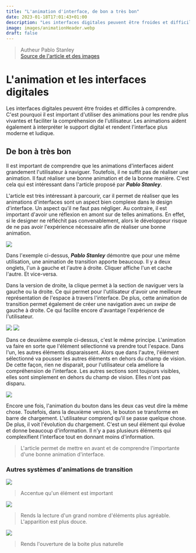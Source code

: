 ```yaml
---
title: "L'animation d'interface, de bon a très bon"
date: 2023-01-18T17:01:43+01:00
description: "Les interfaces digitales peuvent être froides et difficiles à comprendre. C'est pourquoi il est important d'utiliser des animations pour les rendre plus vivantes et faciliter la compréhension de l'utilisateur. Les animations aident également à interpréter le support digital et rendent l'interface plus moderne et ludique."
image: images/animationHeader.webp
draft: false
---
```


> Autheur Pablo Stanley <br> [Source de l'article et des images](https://uxdesign.cc/good-to-great-ui-animation-tips-7850805c12e5)

# L'animation et les interfaces digitales

Les interfaces digitales peuvent être froides et difficiles à comprendre. C'est pourquoi il est important d'utiliser des animations pour les rendre plus vivantes et faciliter la compréhension de l'utilisateur. Les animations aident également à interpréter le support digital et rendent l'interface plus moderne et ludique.

## De bon à très bon

Il est important de comprendre que les animations d'interfaces aident grandement l'utilisateur à naviguer. Toutefois, il ne suffit pas de réaliser une animation. Il faut réaliser une bonne animation et de la bonne manière. C'est cela qui est intéressant dans l'article proposé par **_Pablo Stanley_**.

L'article est très intéressant à parcourir, car il permet de réaliser que les animations d'interfaces sont un aspect bien complexe dans le design d'interface. Un aspect qu'il ne faut pas négliger. Au contraire, il est important d'avoir une réflexion en amont sur de telles animations. En effet, si le designer ne réfléchit pas convenablement, alors le développeur risque de ne pas avoir l'expérience nécessaire afin de réaliser une bonne animation.

<img src="/images/tabsSlide.gif">

Dans l'exemple ci-dessus, **_Pablo Stanley_** démontre que pour une même utilisation, une animation de transition apporte beaucoup. Il y a deux onglets, l'un à gauche et l'autre à droite. Cliquer affiche l'un et cache l'autre. Et vice-versa.

Dans la version de droite, la clique permet à la section de naviguer vers la gauche ou la droite. Ce qui permet pour l'utilisateur d'avoir une meilleure représentation de l'espace à travers l'interface. De plus, cette animation de transition permet également de créer une navigation avec un _swipe_ de gauche à droite. Ce qui facilite encore d'avantage l'expérience de l'utilisateur.

<img src="/images/connectElements.gif">
<img src="/images/pushOther.gif">

Dans ce deuxième exemple ci-dessus, c'est le même principe. L'animation va faire en sorte que l'élément sélectionné va prendre tout l'espace. Dans l'un, les autres éléments disparaissent. Alors que dans l'autre, l'élément sélectionné va pousser les autres éléments en dehors du champ de vision. De cette façon, rien ne disparait, pour l'utilisateur cela améliore la compréhension de l'interface. Les autres sections sont toujours visibles, elles sont simplement en dehors du champ de vision. Elles n'ont pas disparu.

<img src="/images/buttonsStates.gif">

Encore une fois, l'animation du bouton dans les deux cas veut dire la même chose. Toutefois, dans la deuxième version, le bouton se transforme en barre de chargement. L'utilisateur comprend qu'il se passe quelque chose. De plus, il voit l'évolution du chargement. C'est un seul élément qui évolue et donne beaucoup d'information. Il n'y a pas plusieurs éléments qui complexifient l'interface tout en donnant moins d'information.

> L'article permet de mettre en avant et de comprendre l'importante d'une bonne animation d'interface.

### Autres systèmes d'animations de transition

<img src="/labeveilletech/images/bringAttention.gif">

> Accentue qu'un élément est important

<img src="labeveilletech/images/cascading effect.gif">

> Rends la lecture d'un grand nombre d'éléments plus agréable. L'apparition est plus douce.

<img src="/images/menusAppear.gif">

> Rends l'ouverture de la boite plus naturelle

